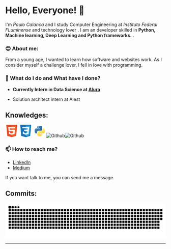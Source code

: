 # Hello, Everyone! 👋

I'm _Paulo Calanca_ and I study Computer Engineering at _Instituto Federal FLuminense_ and technology lover . I am an developer skilled in **Python, Machine learning, Deep Learning and Python frameworks.** . 
### 😊 About me:  
<p>From a young age, I wanted to learn how software and websites work. As I consider myself a challenge lover, I fell in love with programming.</p>


### 🌱 What do I do and What have I done? 

- **Currently Intern in Data Science at [Alura](https://www.alura.com.br/)**

- Solution architect intern at Alest

## Knowledges:
<p>
<img src="https://raw.githubusercontent.com/devicons/devicon/master/icons/html5/html5-original.svg" alt="Github" height="40" width="40" style="max-width:100%;">
</img>
<img src="https://raw.githubusercontent.com/devicons/devicon/master/icons/css3/css3-original.svg" alt="Github"  height="40" width="40" style="max-width:100%;"></img>    
</img><img src="https://raw.githubusercontent.com/devicons/devicon/master/icons/python/python-original.svg" alt="Github" height="40" width="40"  style="max-width:100%;"></img><img src="https://cdn.jsdelivr.net/gh/devicons/devicon/icons/postgresql/postgresql-plain-wordmark.svg" alt="Github" height="40" width="40"  style="max-width:100%;"></img><img
src="https://cdn.jsdelivr.net/gh/devicons/devicon/icons/tensorflow/tensorflow-original.svg" alt="Github" height="40" width="40"  style="max-width:100%;"></img>
</p>

### 📫 How to reach me?
<!--- - [My Academic Page](notion) --->
- [LinkedIn](https://www.linkedin.com/in/paulocalanca) 
- [Medium](https://medium.com/@PauloCalanca)


If you want talk to me, you can send me a message.


## Commits:
<div>
<center>

  ![Snake animation](https://github.com/PFCalanca/PFCalanca/blob/output/github-contribution-grid-snake.svg)

</center>
</div>

***





<!--
**PFCalanca/PFCalanca** is a ✨ _special_ ✨ repository because its `README.md` (this file) appears on your GitHub profile.

Here are some ideas to get you started:

- 🔭 I’m currently working on ...
- 🌱 I’m currently learning ...
- 👯 I’m looking to collaborate on ...
- 🤔 I’m looking for help with ...
- 💬 Ask me about ...
- 📫 How to reach me: ...
- 😄 Pronouns: ...
- ⚡ Fun fact: ...
-->
